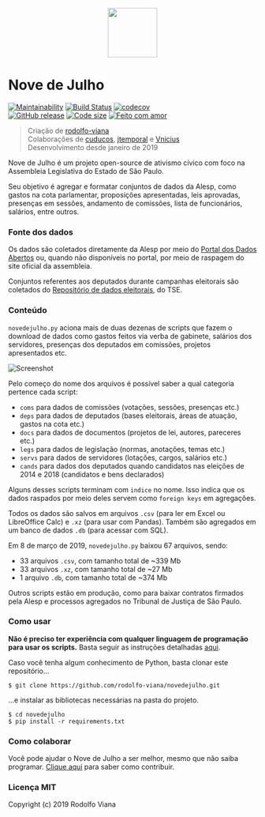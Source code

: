 <p align="center"><img src="https://media.giphy.com/media/moN59IdquTB0xE0g5c/giphy.gif" width="100"></p>


# __Nove de Julho__

[![Maintainability](https://api.codeclimate.com/v1/badges/dc4a0d2281a965d5dfd6/maintainability)](https://codeclimate.com/github/rodolfo-viana/novedejulho/maintainability)
[![Build Status](https://travis-ci.org/rodolfo-viana/novedejulho.svg?branch=master)](https://travis-ci.org/rodolfo-viana/novedejulho)
[![codecov](https://img.shields.io/codecov/c/github/rodolfo-viana/novedejulho.svg)](https://codecov.io/gh/rodolfo-viana/novedejulho)<br>
[![GitHub release](https://img.shields.io/github/release/rodolfo-viana/novedejulho.svg)](https://github.com/rodolfo-viana/novedejulho/releases/)
[![Code size](https://img.shields.io/github/languages/code-size/rodolfo-viana/novedejulho.svg)](https://github.com/rodolfo-viana/novedejulho/releases/)
[![Feito com amor](https://img.shields.io/badge/made%20with-%3C3-red.svg)](https://www.youtube.com/watch?v=OKTRc7x-zCM)

> Criação de [rodolfo-viana](https://github.com/rodolfo-viana)<br>
> Colaborações de [cuducos](https://github.com/cuducos), [jtemporal](https://github.com/jtemporal) e [Vnicius](https://github.com/Vnicius)<br>
> Desenvolvimento desde janeiro de 2019

Nove de Julho é um projeto open-source de ativismo cívico com foco na Assembleia Legislativa do Estado de São Paulo.

Seu objetivo é agregar e formatar conjuntos de dados da Alesp, como gastos na cota parlamentar, proposições apresentadas, leis aprovadas, presenças em sessões, andamento de comissões, lista de funcionários, salários, entre outros.

### Fonte dos dados

Os dados são coletados diretamente da Alesp por meio do [Portal dos Dados Abertos](https://www.al.sp.gov.br/dados-abertos/) ou, quando não disponíveis no portal, por meio de raspagem do site oficial da assembleia.

Conjuntos referentes aos deputados durante campanhas eleitorais são coletados do [Repositório de dados eleitorais](http://www.tse.jus.br/eleicoes/estatisticas/repositorio-de-dados-eleitorais-1/repositorio-de-dados-eleitorais), do TSE.

### Conteúdo

`novedejulho.py` aciona mais de duas dezenas de scripts que fazem o download de dados como gastos feitos via verba de gabinete, salários dos servidores, presenças dos deputados em comissões, projetos apresentados etc.

![Screenshot](https://i.imgur.com/UCHsXgx.png)

Pelo começo do nome dos arquivos é possível saber a qual categoria pertence cada script:

- `coms` para dados de comissões (votações, sessões, presenças etc.)
- `deps` para dados de deputados (bases eleitorais, áreas de atuação, gastos na cota etc.)
- `docs` para dados de documentos (projetos de lei, autores, pareceres etc.)
- `legs` para dados de legislação (normas, anotações, temas etc.)
- `servs` para dados de servidores (lotações, cargos, salários etc.)
- `cands` para dados dos deputados quando candidatos nas eleições de 2014 e 2018 (candidatos e bens declarados)

Alguns desses scripts terminam com `indice` no nome. Isso indica que os dados raspados por meio deles servem como `foreign keys` em agregações.

Todos os dados são salvos em arquivos `.csv` (para ler em Excel ou LibreOffice Calc) e `.xz` (para usar com Pandas). Também são agregados em um banco de dados `.db` (para acessar com SQL).

Em 8 de março de 2019, `novedejulho.py` baixou 67 arquivos, sendo:

- 33 arquivos `.csv`, com tamanho total de ~339 Mb
- 33 arquivos `.xz`, com tamanho total de ~27 Mb
- 1 arquivo `.db`, com tamanho total de ~374 Mb

Outros scripts estão em produção, como para baixar contratos firmados pela Alesp e processos agregados no Tribunal de Justiça de São Paulo.

### Como usar

__Não é preciso ter experiência com qualquer linguagem de programação para usar os scripts.__ Basta seguir as instruções detalhadas [aqui](https://github.com/rodolfo-viana/novedejulho/blob/master/MANUAL_DE_USO.md).

Caso você tenha algum conhecimento de Python, basta clonar este repositório...

```
$ git clone https://github.com/rodolfo-viana/novedejulho.git
```

...e instalar as bibliotecas necessárias na pasta do projeto.

```
$ cd novedejulho
$ pip install -r requirements.txt
```

### Como colaborar

Você pode ajudar o Nove de Julho a ser melhor, mesmo que não saiba programar. [Clique aqui](https://github.com/rodolfo-viana/novedejulho/blob/master/CONTRIBUTING.md) para saber como contribuir.

### Licença MIT

Copyright (c) 2019 Rodolfo Viana
